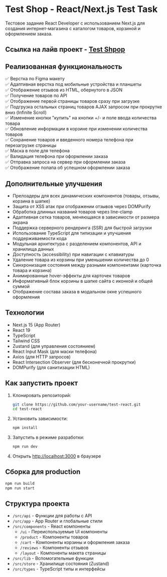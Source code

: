 # Test Shop - React/Next.js Test Task

Тестовое задание React Developer с использованием Next.js для создания интернет-магазина с каталогом товаров, корзиной и оформлением заказа.

## Ссылка на лайв проект - [Test Shpop](https://vercel.com/thanatoscoils-projects/test-store/85fi7SDKD6AriJLSVU6EdhZHLDZL)

## Реализованная функциональность

✅ Верстка по Figma макету  
✅ Адаптивная верстка под мобильные устройства и планшеты  
✅ Отображение отзывов из HTML, обернутого в JSON  
✅ Получение товаров по API  
✅ Отображение первой страницы товаров сразу при загрузке  
✅ Подгрузка остальных страниц товаров AJAX запросом при прокрутке вниз (Infinite Scroll)  
✅ Изменение кнопки "купить" на кнопки +/- и поле ввода количества товара  
✅ Обновление информации в корзине при изменении количества товаров  
✅ Сохранение товаров и введенного номера телефона при перезагрузке страницы  
✅ Маска в поле для телефона  
✅ Валидация телефона при оформлении заказа  
✅ Отправка запроса на сервер при оформлении заказа  
✅ Отображение попапа об успешном оформлении заказа

## Дополнительные улучшения

- Прелоадеры для всех динамических компонентов (товары, отзывы, корзина в шапке)
- Защита от XSS атак при отображении отзывов через DOMPurify
- Обработка длинных названий товаров через line-clamp
- Адаптивная сетка товаров, меняющаяся в зависимости от размера экрана
- Поддержка серверного рендеринга (SSR) для быстрой загрузки
- Использование TypeScript для типизации и улучшения поддерживаемости кода
- Модульная архитектура с разделением компонентов, API и хранилища данных
- Доступность (accessibility) при навигации с клавиатуры
- Удаление товара из корзины при уменьшении количества до 0
- Синхронизация состояния между разными компонентами (карточка товара и корзина)
- Анимированные hover-эффекты для карточек товаров
- Информативный блок корзины в шапке сайта с иконкой и общей суммой
- Отображение состава заказа в модальном окне успешного оформления

## Технологии

- Next.js 15 (App Router)
- React 19
- TypeScript
- Tailwind CSS
- Zustand (для управления состоянием)
- React Input Mask (для маски телефона)
- Axios (для HTTP запросов)
- React Intersection Observer (для бесконечной прокрутки)
- DOMPurify (для санитизации HTML)

## Как запустить проект

1. Клонировать репозиторий:

   ```bash
   git clone https://github.com/your-username/test-react.git
   cd test-react
   ```

2. Установить зависимости:

   ```bash
   npm install
   ```

3. Запустить в режиме разработки:

   ```bash
   npm run dev
   ```

4. Открыть [http://localhost:3000](http://localhost:3000) в браузере

## Сборка для production

```bash
npm run build
npm run start
```

## Структура проекта

- `/src/api` - Функции для работы с API
- `/src/app` - App Router и глобальные стили
- `/src/components` - React компоненты
  - `/ui` - Переиспользуемые UI компоненты
  - `/product` - Компоненты товаров
  - `/cart` - Компоненты корзины и оформления заказа
  - `/reviews` - Компоненты отзывов
  - `/layout` - Компоненты макета страницы
- `/src/lib` - Вспомогательные функции
- `/src/store` - Хранилище состояния (Zustand)
- `/src/types` - TypeScript типы и интерфейсы
